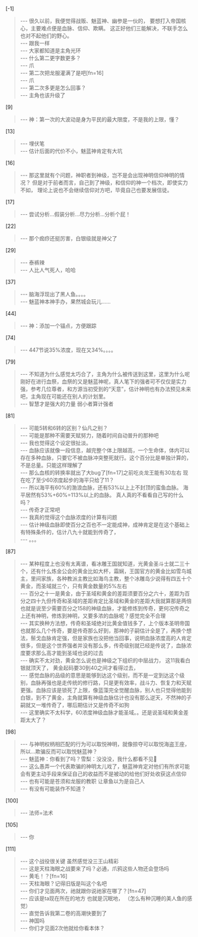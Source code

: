 
[-1] 
>--- 很久以前，我便觉得战贩、魅蓝神、幽参是一伙的，
要想打入帝国核心，主要难点便是血脉、信仰、欺瞒。
这正好他们三能解决，不联手怎么也对不起他们的野心。<br>
>--- 跟我一样<br>
>--- 大家都知道是主角光环<br>
>--- 什么第二更字数更多？<br>
>--- 爪<br>
>--- 第二次把龙服灌满了是吧[fn=16]<br>
>--- 爪<br>
>--- 第二次多更是怎么回事？<br>
>--- 主角也该升级了<br>

[9] 
>--- 神：第一次的大波动是身为平民的最大限度，不是我的上限，懂？<br>

[13] 
>--- 埋伏笔<br>
>--- 估计后面的代价不小，魅蓝神肯定有大坑<br>

[16] 
>--- 那这里就有个问题，神职者到神级，岂不是会出现神明信仰神明的情况？
但是对于前者而言，自己到了神级，和信仰的神一个档次，即使实力不如，
理论上说也不会继续信仰对方吧，毕竟自己也要发展信徒。<br>

[17] 
>--- 尝试分析…假装分析…尽力分析…分析个屁！<br>

[22] 
>--- 那个痂痧还挺厉害，白银级就是神父了<br>

[29] 
>--- 泰裤辣<br>
>--- 人比人气死人，哈哈<br>

[37] 
>--- 脑海浮现出了黑人鱼。。。。<br>
>--- 魅蓝神本神手办，果然城会玩儿……<br>

[44] 
>--- 神：添加一个锚点，方便跟踪<br>

[74] 
>--- 447节说35%浓度，现在又34%。。。。<br>

[79] 
>--- 不知道为什么感觉太巧合了，主角为什么被传送到这里，这里为什么呢刚好在进行血祭，血祭的又是魅蓝神呢，真人笔下的强者可不仅仅是实力强，参考几位尊者，和方源当初受到的“天意”，估计神明也有办法预见未来吧，主角现在可能还在别人的计划里。<br>
>--- 智慧才是强大的力量  弱小者算计强者<br>

[81] 
>--- 可能5转和6转的区别？仙凡之别？<br>
>--- 可能是那种不需要天赋努力，随着时间自动普升的那种吧<br>
>--- 我也觉得这个设定很扯淡。<br>
>--- 血脉应该就像一段信息，越完整个体上限越高，一个生命体，体内可以存在多种血脉，只要它不被血脉冲突整死就行。这个百分比是单独计算的，不是总量。只能这样理解了<br>
>--- 那么血核的转换率就出了大bug了[fn=17]之前吃炎龙王能有30左右 现在吃了至少60浓度起步的海平只给了11？<br>
>--- 所以海平有60%的渤浪血脉，还有53%以上上不封顶的蛮鱼血脉。
海平居然有53%+60%=113%以上的血脉。
真人真的不看看自己写的什么吗？<br>
>--- 传奇才正常吧<br>
>--- 我真的觉得这个血脉浓度的计算有问题<br>
>--- 估计神级血脉即使百分之百也不一定能成神，成神肯定是在这个基础上有特殊条件的，估计八九十就能到传奇了，<br>
>--- 。。。<br>

[87] 
>--- 某种程度上也没有太离谱，看冰雕王国就知道，光黄金圣斗士就二三十个，还有什么炼金公会的黄金比如大杯，霜娴，王国官方的黄金比如雪鸟城主，里间家族，各种教派主教比如海鸟主教，整个冰雕岛少说得有四五十个黄金，而圣域就三个，只有黄金数量的5%左右<br>
>--- 百分之十一是黄金，由于圣域和黄金的差距须要百分之六十，差距为百分之四十九但传奇和圣域的差距肯定比圣域和黄金的差距大我就算那是两倍也就是说至少需要百分之158的神级血脉，才能修炼到传奇，更何况传奇之上还有神明，修炼到神明，又要多浓的血脉呢？感觉完全不合理<br>
>--- 其实换种方法想，传奇和圣域绝对比黄金值钱多了，上个版本圣明帝国也就那么几个传奇，要是传奇那么好到，那神的子嗣估计全是了，再换个想法，鬃戈血脉肯定强，但是家族也没把他当回事，说明血脉浓度高的人肯定很多，但是这个世界强者并没有那么多，传奇级别就已经是传说了，血脉浓度要求那么高才能到圣域也说的过去<br>
>--- 确实不太对劲，黄金怎么说也是神级之下组织的中层战力，
这11我看白银就顶天了， 
黄金起码要30到40之间才看得过去，<br>
>--- 感觉血脉的品级的意思是能够到达这个级别，而不是一定到达这个级别，血脉再强也是走传统的修行路，只是更有效率，战斗力、恢复力和天赋更强。血脉应该是锁死了上限，像蓝藻完全觉醒血脉，别人也只觉得他能到白银，到不了黄金，主角就算有神级血脉估计也没有那么逆天，不然神的子嗣就又一堆传奇了，哪后期估计又是传奇不如狗<br>
>--- 这里确实不太科学，60浓度神级血脉才能圣域。。还是说圣域和黄金差距太大了？<br>

[98] 
>--- 与神明权柄相匹配的行为可以取悦神明，就像掠夺可以取悦海盗王座，所以…欺骗反而可以取悦魅蓝神？<br>
>--- 魅蓝神：你看到了吗？雪梨：没没没，我什么都看不见🙈<br>
>--- 这么愚弄一个代表欺骗的神明太儿戏了，魅蓝神肯定对他们有所求可能会有更主动手段来保证自己的收益而不是被动的给他们好处收获这点信仰<br>
>--- 也有可能是苍须和龙服的教职
让章鱼以为是自己人<br>
>--- 有没有可能装作不知道？<br>

[100] 
>--- 法师=法术<br>

[105] 
>--- 你<br>

[111] 
>--- 这个战役很关键 虽然感觉没三王山精彩<br>
>--- 这是天柱海眼之战要来了吗？必通，爪鸦这些人物还会登场吗<br>
>--- 黄毛！？[fn=16]<br>
>--- 天柱海眼？记得旧版是叫这个名吧<br>
>--- 你们才见面两次，祂就跟你说祂家在哪了？[fn=47]<br>
>--- 应该是ta现在所在的地方
也就是沉眠地，
（怎么有种沉睡的美人鱼的感觉）<br>
>--- 直觉告诉我第二卷的高潮快要到了<br>
>--- 神国吗<br>
>--- 你们才见面2次他就给你看本体？<br>
